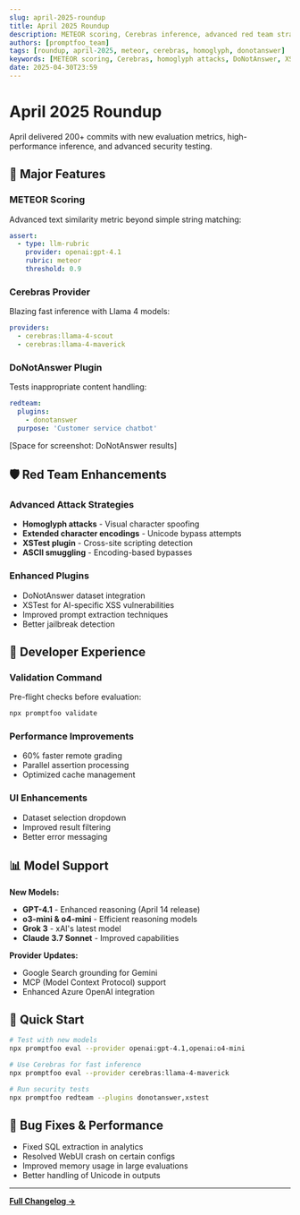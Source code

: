 ```yaml
---
slug: april-2025-roundup
title: April 2025 Roundup
description: METEOR scoring, Cerebras inference, advanced red team strategies, and 200+ commits
authors: [promptfoo_team]
tags: [roundup, april-2025, meteor, cerebras, homoglyph, donotanswer]
keywords: [METEOR scoring, Cerebras, homoglyph attacks, DoNotAnswer, XSTest, GPT-4.1]
date: 2025-04-30T23:59
---
```


# April 2025 Roundup

April delivered 200+ commits with new evaluation metrics, high-performance inference, and advanced security testing.

<!-- truncate -->

## 🚀 Major Features

### METEOR Scoring

Advanced text similarity metric beyond simple string matching:

```yaml
assert:
  - type: llm-rubric
    provider: openai:gpt-4.1
    rubric: meteor
    threshold: 0.9
```

### Cerebras Provider

Blazing fast inference with Llama 4 models:

```yaml
providers:
  - cerebras:llama-4-scout
  - cerebras:llama-4-maverick
```

### DoNotAnswer Plugin

Tests inappropriate content handling:

```yaml
redteam:
  plugins:
    - donotanswer
  purpose: 'Customer service chatbot'
```

[Space for screenshot: DoNotAnswer results]

## 🛡️ Red Team Enhancements

### Advanced Attack Strategies

- **Homoglyph attacks** - Visual character spoofing
- **Extended character encodings** - Unicode bypass attempts
- **XSTest plugin** - Cross-site scripting detection
- **ASCII smuggling** - Encoding-based bypasses

### Enhanced Plugins

- DoNotAnswer dataset integration
- XSTest for AI-specific XSS vulnerabilities
- Improved prompt extraction techniques
- Better jailbreak detection

## 🎯 Developer Experience

### Validation Command

Pre-flight checks before evaluation:

```bash
npx promptfoo validate
```

### Performance Improvements

- 60% faster remote grading
- Parallel assertion processing
- Optimized cache management

### UI Enhancements

- Dataset selection dropdown
- Improved result filtering
- Better error messaging

## 📊 Model Support

**New Models:**

- **GPT-4.1** - Enhanced reasoning (April 14 release)
- **o3-mini & o4-mini** - Efficient reasoning models
- **Grok 3** - xAI's latest model
- **Claude 3.7 Sonnet** - Improved capabilities

**Provider Updates:**

- Google Search grounding for Gemini
- MCP (Model Context Protocol) support
- Enhanced Azure OpenAI integration

## 🔧 Quick Start

```bash
# Test with new models
npx promptfoo eval --provider openai:gpt-4.1,openai:o4-mini

# Use Cerebras for fast inference
npx promptfoo eval --provider cerebras:llama-4-maverick

# Run security tests
npx promptfoo redteam --plugins donotanswer,xstest
```

## 🐛 Bug Fixes & Performance

- Fixed SQL extraction in analytics
- Resolved WebUI crash on certain configs
- Improved memory usage in large evaluations
- Better handling of Unicode in outputs

---

**[Full Changelog →](https://github.com/promptfoo/promptfoo/releases)**

